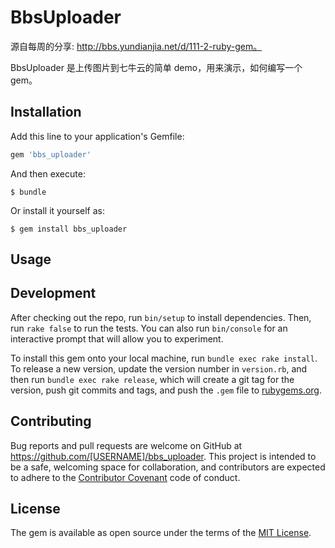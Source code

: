 # BbsUploader

源自每周的分享: http://bbs.yundianjia.net/d/111-2-ruby-gem。 

BbsUploader 是上传图片到七牛云的简单 demo，用来演示，如何编写一个 gem。 

## Installation

Add this line to your application's Gemfile:

```ruby
gem 'bbs_uploader'
```

And then execute:

    $ bundle

Or install it yourself as:

    $ gem install bbs_uploader

## Usage




## Development

After checking out the repo, run `bin/setup` to install dependencies. Then, run `rake false` to run the tests. You can also run `bin/console` for an interactive prompt that will allow you to experiment.

To install this gem onto your local machine, run `bundle exec rake install`. To release a new version, update the version number in `version.rb`, and then run `bundle exec rake release`, which will create a git tag for the version, push git commits and tags, and push the `.gem` file to [rubygems.org](https://rubygems.org).

## Contributing

Bug reports and pull requests are welcome on GitHub at https://github.com/[USERNAME]/bbs_uploader. This project is intended to be a safe, welcoming space for collaboration, and contributors are expected to adhere to the [Contributor Covenant](contributor-covenant.org) code of conduct.


## License

The gem is available as open source under the terms of the [MIT License](http://opensource.org/licenses/MIT).

